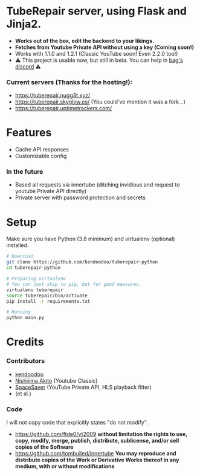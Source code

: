 # TubeRepair server, using Flask and Jinja2.
- __Works out of the box, edit the backend to your likings.__
- __Fetches from Youtube Private API without using a key (Coming soon!)__
- Works with 1.1.0 and 1.2.1 (Classic YouTube soon! Even 2.2.0 too!)
- ⚠️ This project is usable now, but still in beta. You can help in [bag's discord](https://discord.bag-xml.com) ⚠️

### Current servers (Thanks for the hosting!):
- https://tuberepair.nugg3t.xyz/
- https://tuberepair.skyglow.es/ (You could've mention it was a fork...)
- https://tuberepair.uptimetrackers.com/

# Features
- Cache API responses
- Customizable config

### In the future
- Based all requests via innertube (ditching invidious and request to youtube Private API directly)
- Private server with password protection and secrets

# Setup
Make sure you have Python (3.8 minimum) and virtualenv (optional) installed.
```bash
# Download
git clone https://github.com/kendoodoo/tuberepair-python
cd tuberepair-python

# Preparing virtualenv
# You can just skip to pip, but for good measures.
virtualenv tuberepair
source tuberepair/bin/activate
pip install -r requirements.txt

# Running
python main.py
```

# Credits

### Contributors
- [kendoodoo](https://github.com/kendoodoo)
- [Nishijima Akito](https://github.com/shijimasoft) (Youtube Classic)
- [SpaceSaver](https://github.com/SpaceSaver) (YouTube Private API, HLS playback filter)
- (et al.)

### Code
I will not copy code that explicitly states "do not modify".
- https://github.com/ftde0/yt2009
__without limitation the rights to use, copy, modify, merge, publish, distribute, sublicense, and/or sell copies of the Software__
- https://github.com/tombulled/innertube
__You may reproduce and distribute copies of the Work or Derivative Works thereof in any medium, with or without modifications__
